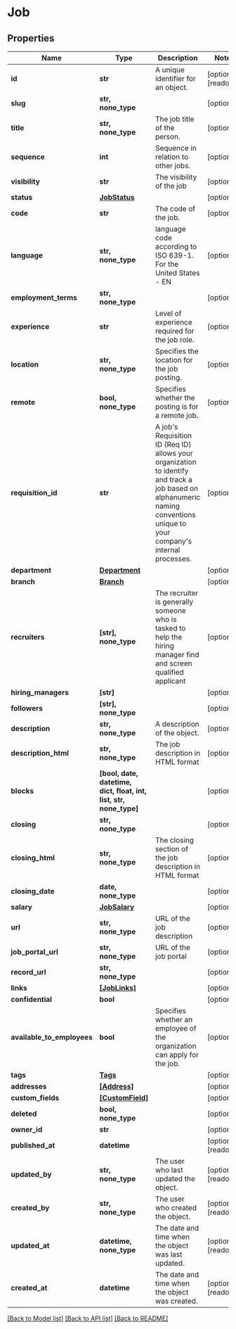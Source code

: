 # Job


## Properties
Name | Type | Description | Notes
------------ | ------------- | ------------- | -------------
**id** | **str** | A unique identifier for an object. | [optional] [readonly] 
**slug** | **str, none_type** |  | [optional] 
**title** | **str, none_type** | The job title of the person. | [optional] 
**sequence** | **int** | Sequence in relation to other jobs. | [optional] 
**visibility** | **str** | The visibility of the job | [optional] 
**status** | [**JobStatus**](JobStatus.md) |  | [optional] 
**code** | **str** | The code of the job. | [optional] 
**language** | **str, none_type** | language code according to ISO 639-1. For the United States - EN | [optional] 
**employment_terms** | **str, none_type** |  | [optional] 
**experience** | **str** | Level of experience required for the job role. | [optional] 
**location** | **str, none_type** | Specifies the location for the job posting. | [optional] 
**remote** | **bool, none_type** | Specifies whether the posting is for a remote job. | [optional] 
**requisition_id** | **str** | A job&#39;s Requisition ID (Req ID) allows your organization to identify and track a job based on alphanumeric naming conventions unique to your company&#39;s internal processes. | [optional] 
**department** | [**Department**](Department.md) |  | [optional] 
**branch** | [**Branch**](Branch.md) |  | [optional] 
**recruiters** | **[str], none_type** | The recruiter is generally someone who is tasked to help the hiring manager find and screen qualified applicant | [optional] 
**hiring_managers** | **[str]** |  | [optional] 
**followers** | **[str], none_type** |  | [optional] 
**description** | **str, none_type** | A description of the object. | [optional] 
**description_html** | **str, none_type** | The job description in HTML format | [optional] 
**blocks** | **[bool, date, datetime, dict, float, int, list, str, none_type]** |  | [optional] 
**closing** | **str, none_type** |  | [optional] 
**closing_html** | **str, none_type** | The closing section of the job description in HTML format | [optional] 
**closing_date** | **date, none_type** |  | [optional] 
**salary** | [**JobSalary**](JobSalary.md) |  | [optional] 
**url** | **str, none_type** | URL of the job description | [optional] 
**job_portal_url** | **str, none_type** | URL of the job portal | [optional] 
**record_url** | **str, none_type** |  | [optional] 
**links** | [**[JobLinks]**](JobLinks.md) |  | [optional] 
**confidential** | **bool** |  | [optional] 
**available_to_employees** | **bool** | Specifies whether an employee of the organization can apply for the job. | [optional] 
**tags** | [**Tags**](Tags.md) |  | [optional] 
**addresses** | [**[Address]**](Address.md) |  | [optional] 
**custom_fields** | [**[CustomField]**](CustomField.md) |  | [optional] 
**deleted** | **bool, none_type** |  | [optional] 
**owner_id** | **str** |  | [optional] 
**published_at** | **datetime** |  | [optional] [readonly] 
**updated_by** | **str, none_type** | The user who last updated the object. | [optional] [readonly] 
**created_by** | **str, none_type** | The user who created the object. | [optional] [readonly] 
**updated_at** | **datetime, none_type** | The date and time when the object was last updated. | [optional] [readonly] 
**created_at** | **datetime** | The date and time when the object was created. | [optional] [readonly] 

[[Back to Model list]](../../README.md#documentation-for-models) [[Back to API list]](../../README.md#documentation-for-api-endpoints) [[Back to README]](../../README.md)


